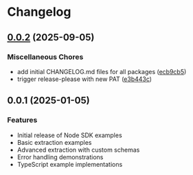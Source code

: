# Changelog

## [0.0.2](https://github.com/kadoa-org/kadoa-sdks/compare/node-examples-v0.0.1...node-examples-v0.0.2) (2025-09-05)


### Miscellaneous Chores

* add initial CHANGELOG.md files for all packages ([ecb9cb5](https://github.com/kadoa-org/kadoa-sdks/commit/ecb9cb50fe58d5fc0f7b6df17b165a7f30941ab3))
* trigger release-please with new PAT ([e3b443c](https://github.com/kadoa-org/kadoa-sdks/commit/e3b443c9eaee6687ef4de03bf312a49ffa612ace))

## 0.0.1 (2025-01-05)

### Features

* Initial release of Node SDK examples
* Basic extraction examples
* Advanced extraction with custom schemas
* Error handling demonstrations
* TypeScript example implementations
